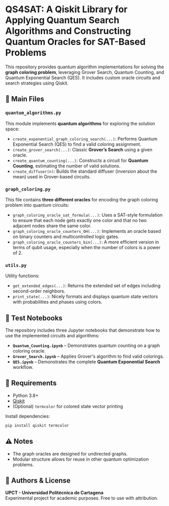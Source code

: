 
# QS4SAT: A Qiskit Library for Applying Quantum Search Algorithms and Constructing Quantum Oracles for SAT-Based Problems

This repository provides quantum algorithm implementations for solving the **graph coloring problem**, leveraging Grover Search, Quantum Counting, and Quantum Exponential Search (QES). It includes custom oracle circuits and search strategies using Qiskit.

## 📂 Main Files

### `quantum_algorithms.py`

This module implements **quantum algorithms** for exploring the solution space:

- `create_exponential_graph_coloring_search(...)`: Performs Quantum Exponential Search (QES) to find a valid coloring assignment.
- `create_grover_search(...)`: Classic **Grover’s Search** using a given oracle.
- `create_quantum_counting(...)`: Constructs a circuit for **Quantum Counting**, estimating the number of valid solutions.
- `create_diffuser(n)`: Builds the standard diffuser (inversion about the mean) used in Grover-based circuits.


### `graph_coloring.py`

This file contains **three different oracles** for encoding the graph coloring problem into quantum circuits:

- `graph_coloring_oracle_sat_formula(...)`: Uses a SAT-style formulation to ensure that each node gets exactly one color and that no two adjacent nodes share the same color.
- `graph_coloring_oracle_counters_OH(...)`: Implements an oracle based on binary counters and multicontrolled logic gates.
- `graph_coloring_oracle_counters_bin(...)`: A more efficient version in terms of qubit usage, especially when the number of colors is a power of 2.


### `utils.py`

Utility functions:

- `get_extended_edges(...)`: Returns the extended set of edges including second-order neighbors.
- `print_state(...)`: Nicely formats and displays quantum state vectors with probabilities and phases using colors.

## 📓 Test Notebooks

The repository includes three Jupyter notebooks that demonstrate how to use the implemented circuits and algorithms:

- **`Quantum_Counting.ipynb`** – Demonstrates quantum counting on a graph coloring oracle.
- **`Grover_Search.ipynb`** – Applies Grover's algorithm to find valid colorings.
- **`QES.ipynb`** – Demonstrates the complete **Quantum Exponential Search** workflow.

## 🚀 Requirements

- Python 3.8+
- [Qiskit](https://qiskit.org/)
- (Optional) `termcolor` for colored state vector printing

Install dependencies:

```bash
pip install qiskit termcolor
```

## ⚠️ Notes

- The graph oracles are designed for undirected graphs.
- Modular structure allows for reuse in other quantum optimization problems.



## 📌 Authors & License

**UPCT - Universidad Politécnica de Cartagena**  
Experimental project for academic purposes. Free to use with attribution.

